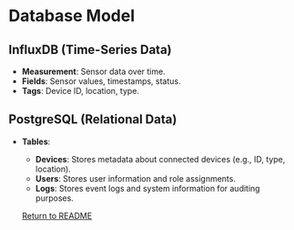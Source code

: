 ﻿# Database Model

## InfluxDB (Time-Series Data)
- **Measurement**: Sensor data over time.
- **Fields**: Sensor values, timestamps, status.
- **Tags**: Device ID, location, type.

## PostgreSQL (Relational Data)
- **Tables**:
    - **Devices**: Stores metadata about connected devices (e.g., ID, type, location).
    - **Users**: Stores user information and role assignments.
    - **Logs**: Stores event logs and system information for auditing purposes.

    [Return to README](../README.md)
